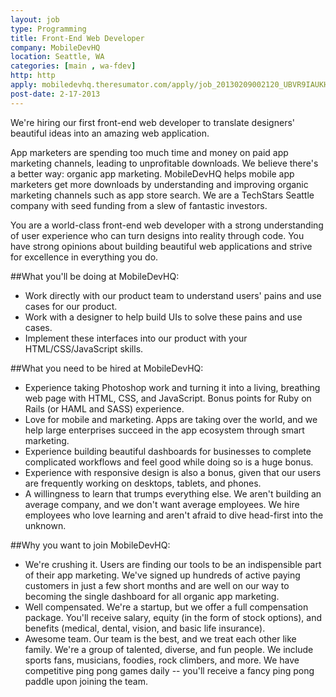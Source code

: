 ```yaml
---
layout: job
type: Programming
title: Front-End Web Developer
company: MobileDevHQ
location: Seattle, WA
categories: [main , wa-fdev]
http: http
apply: mobiledevhq.theresumator.com/apply/job_20130209002120_UBVR9IAUKH3CCNV6/Frontend-Web-Developer.html?source=WorkCreative.net
post-date: 2-17-2013
---
```


We're hiring our first front-end web developer to translate designers' beautiful ideas into an amazing web application.

App marketers are spending too much time and money on paid app marketing channels, leading to unprofitable downloads. We believe there's a better way: organic app marketing. MobileDevHQ helps mobile app marketers get more downloads by understanding and improving organic marketing channels such as app store search. We are a TechStars Seattle company with seed funding from a slew of fantastic investors.

You are a world-class front-end web developer with a strong understanding of user experience who can turn designs into reality through code. You have strong opinions about building beautiful web applications and strive for excellence in everything you do.

##What you'll be doing at MobileDevHQ:

* Work directly with our product team to understand users' pains and use cases for our product.
* Work with a designer to help build UIs to solve these pains and use cases.
* Implement these interfaces into our product with your HTML/CSS/JavaScript skills.

##What you need to be hired at MobileDevHQ:

* Experience taking Photoshop work and turning it into a living, breathing web page with HTML, CSS, and JavaScript. Bonus points for Ruby on Rails (or HAML and SASS) experience.
* Love for mobile and marketing. Apps are taking over the world, and we help large enterprises succeed in the app ecosystem through smart marketing.
* Experience building beautiful dashboards for businesses to complete complicated workflows and feel good while doing so is a huge bonus.
* Experience with responsive design is also a bonus, given that our users are frequently working on desktops, tablets, and phones.
* A willingness to learn that trumps everything else. We aren't building an average company, and we don't want average employees. We hire employees who love learning and aren't afraid to dive head-first into the unknown.

##Why you want to join MobileDevHQ:

* We're crushing it. Users are finding our tools to be an indispensible part of their app marketing. We've signed up hundreds of active paying customers in just a few short months and are well on our way to becoming the single dashboard for all organic app marketing.
* Well compensated. We're a startup, but we offer a full compensation package. You'll receive salary, equity (in the form of stock options), and benefits (medical, dental, vision, and basic life insurance).
* Awesome team. Our team is the best, and we treat each other like family. We're a group of talented, diverse, and fun people. We include sports fans, musicians, foodies, rock climbers, and more. We have competitive ping pong games daily -- you'll receive a fancy ping pong paddle upon joining the team.

